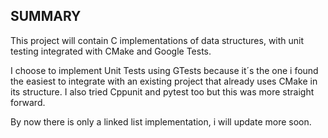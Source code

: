 ## SUMMARY

This project will contain C implementations of data structures, with unit testing integrated with CMake and Google Tests. 

I choose to implement Unit Tests using GTests because it´s the one i found the easiest to integrate with an existing project that already uses CMake in its structure. I also tried Cppunit and pytest too but this was more straight forward. 

By now there is only a linked list implementation, i will update more soon.
